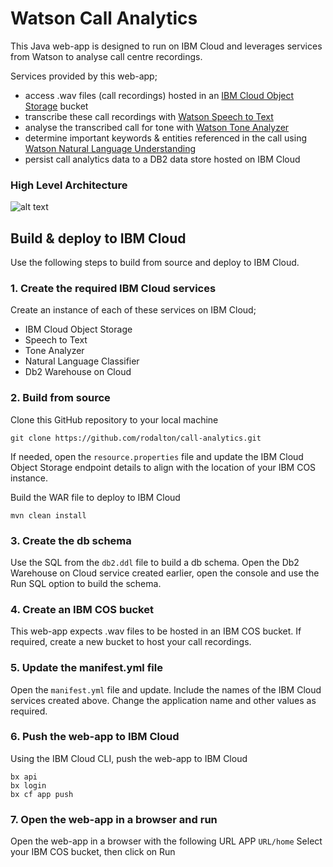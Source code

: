 # Watson Call Analytics
This Java web-app is designed to run on IBM Cloud and leverages services from Watson to analyse call centre recordings.

Services provided by this web-app;
- access .wav files (call recordings) hosted in an [IBM Cloud Object Storage](https://www.ibm.com/cloud/object-storage) bucket
- transcribe these call recordings with [Watson Speech to Text](https://www.ibm.com/watson/services/speech-to-text/)
- analyse the transcribed call for tone with [Watson Tone Analyzer](https://www.ibm.com/watson/services/tone-analyzer/)
- determine important keywords & entities referenced in the call using [Watson Natural Language Understanding](https://www.ibm.com/watson/services/natural-language-understanding/)
- persist call analytics data to a DB2 data store hosted on IBM Cloud

### High Level Architecture
![alt text](https://ibm.box.com/shared/static/lgzjxw7wdy2aaz2l621csdvf5u4kgtc5.jpg "High level architecture")

## Build & deploy to IBM Cloud
Use the following steps to build from source and deploy to IBM Cloud.

### 1. Create the required IBM Cloud services
Create an instance of each of these services on IBM Cloud;
- IBM Cloud Object Storage
- Speech to Text
- Tone Analyzer
- Natural Language Classifier
- Db2 Warehouse on Cloud

### 2. Build from source
Clone this GitHub repository to your local machine
```
git clone https://github.com/rodalton/call-analytics.git
```

If needed, open the `resource.properties` file and update the IBM Cloud Object Storage endpoint details to align with the location of your IBM COS instance.

Build the WAR file to deploy to IBM Cloud
```
mvn clean install
```
### 3. Create the db schema
Use the SQL from the `db2.ddl` file to build a db schema. Open the Db2 Warehouse on Cloud service created earlier, open the console and use the Run SQL option to build the schema.

### 4. Create an IBM COS bucket
This web-app expects .wav files to be hosted in an IBM COS bucket. If required, create a new bucket to host your call recordings.

### 5. Update the manifest.yml file
Open the `manifest.yml` file and update. Include the names of the IBM Cloud services created above. Change the application name and other values as required.

### 6. Push the web-app to IBM Cloud
Using the IBM Cloud CLI, push the web-app to IBM Cloud
```
bx api
bx login
bx cf app push
```
### 7. Open the web-app in a browser and run
Open the web-app in a browser with the following URL APP `URL/home`
Select your IBM COS bucket, then click on Run
